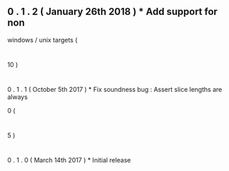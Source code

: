 #
0
.
1
.
2
(
January
26th
2018
)
*
Add
support
for
non
-
windows
/
unix
targets
(
#
10
)
#
0
.
1
.
1
(
October
5th
2017
)
*
Fix
soundness
bug
:
Assert
slice
lengths
are
always
>
0
(
#
5
)
#
0
.
1
.
0
(
March
14th
2017
)
*
Initial
release
